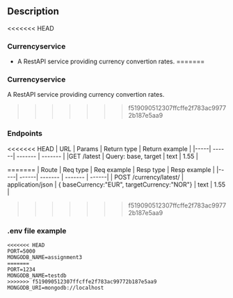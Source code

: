 ## Description

<<<<<<< HEAD
### Currencyservice
- A RestAPI service providing currency convertion rates.
=======
### Currencyservice 
A RestAPI service providing currency convertion rates.
>>>>>>> f519090512307ffcffe2f783ac99772b187e5aa9

### Endpoints

<<<<<<< HEAD
| URL  | Params | Return type | Return example |
|-----| ------| ------- | ------- |
|GET /latest  |  Query: base, target | text | 1.55 |

=======
| Route  | Req type | Req example | Resp type | Resp example | 
|-----| ------| ------- | ------- | ------|
| POST /currency/latest/  | application/json | { baseCurrency:"EUR", targetCurrency:"NOR"} | text | 1.55 | 
 
>>>>>>> f519090512307ffcffe2f783ac99772b187e5aa9

### .env file example
```
<<<<<<< HEAD
PORT=5000
MONGODB_NAME=assignment3
=======
PORT=1234
MONGODB_NAME=testdb
>>>>>>> f519090512307ffcffe2f783ac99772b187e5aa9
MONGODB_URI=mongodb://localhost
```
